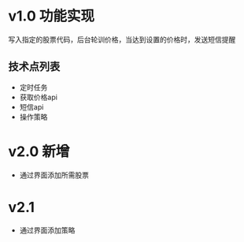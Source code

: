 # v1.0 功能实现
写入指定的股票代码，后台轮训价格，当达到设置的价格时，发送短信提醒

## 技术点列表
- 定时任务
- 获取价格api
- 短信api
- 操作策略

# v2.0 新增
- 通过界面添加所需股票

# v2.1
- 通过界面添加策略
